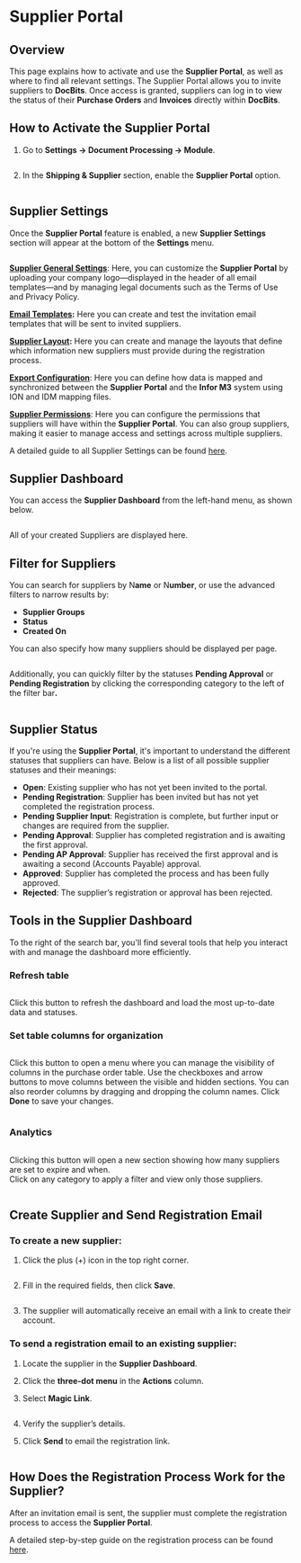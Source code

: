 # Supplier Portal

## Overview

This page explains how to activate and use the **Supplier Portal**, as well as where to find all relevant settings. The Supplier Portal allows you to invite suppliers to **DocBits**. Once access is granted, suppliers can log in to view the status of their **Purchase Orders** and **Invoices** directly within **DocBits**.

## How to Activate the Supplier Portal

1.  Go to **Settings → Document Processing → Module**.

    <figure><img src="../../../.gitbook/assets/settings_module.png" alt=""><figcaption></figcaption></figure>
2.  In the **Shipping & Supplier** section, enable the **Supplier Portal** option.

    <figure><img src="../../../.gitbook/assets/supplier_portal_1.png" alt=""><figcaption></figcaption></figure>

## Supplier Settings

Once the **Supplier Portal** feature is enabled, a new **Supplier Settings** section will appear at the bottom of the **Settings** menu.

<figure><img src="../../../.gitbook/assets/image.png" alt=""><figcaption></figcaption></figure>

[**Supplier General Settings**](../../settings/supplier-setting/supplier-general-settings.md): Here, you can customize the **Supplier Portal** by uploading your company logo—displayed in the header of all email templates—and by managing legal documents such as the Terms of Use and Privacy Policy.

[**Email Templates**](../../settings/supplier-setting/editing-email-templates.md)**:** Here you can create and test the invitation email templates that will be sent to invited suppliers.

[**Supplier Layout**](../../settings/supplier-setting/supplier-layout.md)**:** Here you can create and manage the layouts that define which information new suppliers must provide during the registration process.

[**Export Configuration**](../../settings/supplier-setting/export-configuration-for-supplier-portal-for-m3.md): Here you can define how data is mapped and synchronized between the **Supplier Portal** and the **Infor M3** system using ION and IDM mapping files.

[**Supplier Permissions**](../../settings/supplier-setting/supplier-permissions.md): Here you can configure the permissions that suppliers will have within the **Supplier Portal**. You can also group suppliers, making it easier to manage access and settings across multiple suppliers.

A detailed guide to all Supplier Settings can be found [here](../../settings/supplier-setting/).

## Supplier Dashboard <a href="#supplier-permissions" id="supplier-permissions"></a>

You can access the **Supplier Dashboard** from the left-hand menu, as shown below.

<figure><img src="../../../.gitbook/assets/supplier_portal_2.png" alt=""><figcaption></figcaption></figure>

All of your created Suppliers are displayed here.



## Filter for Suppliers

You can search for suppliers by N**ame** or N**umber**, or use the advanced filters to narrow results by:

* **Supplier Groups**
* **Status**
* **Created On**

You can also specify how many suppliers should be displayed per page.

<figure><img src="../../../.gitbook/assets/supplier_portal_9.png" alt=""><figcaption></figcaption></figure>

Additionally, you can quickly filter by the statuses **Pending Approval** or **Pending Registration** by clicking the corresponding category to the left of the filter ba&#x72;**.**

<figure><img src="../../../.gitbook/assets/supplier_portal_10.png" alt=""><figcaption></figcaption></figure>

## Supplier Status

If you're using the **Supplier Portal**, it's important to understand the different statuses that suppliers can have. Below is a list of all possible supplier statuses and their meanings:

* **Open**: Existing supplier who has not yet been invited to the portal.
* **Pending Registration**: Supplier has been invited but has not yet completed the registration process.
* **Pending Supplier Input**: Registration is complete, but further input or changes are required from the supplier.
* **Pending Approval**: Supplier has completed registration and is awaiting the first approval.
* **Pending AP Approval**: Supplier has received the first approval and is awaiting a second (Accounts Payable) approval.
* **Approved**: Supplier has completed the process and has been fully approved.
* **Rejected**: The supplier’s registration or approval has been rejected.

## Tools in the Supplier Dashboard

To the right of the search bar, you'll find several tools that help you interact with and manage the dashboard more efficiently.

### Refresh table <a href="#refresh-table" id="refresh-table"></a>

<figure><img src="../../../.gitbook/assets/supplier_portal_3.png" alt=""><figcaption></figcaption></figure>

Click this button to refresh the dashboard and load the most up-to-date data and statuses.

### Set table columns for organization <a href="#set-table-columns-for-organization" id="set-table-columns-for-organization"></a>

<figure><img src="../../../.gitbook/assets/supplier_portal_4.png" alt=""><figcaption></figcaption></figure>

Click this button to open a menu where you can manage the visibility of columns in the purchase order table. Use the checkboxes and arrow buttons to move columns between the visible and hidden sections. You can also reorder columns by dragging and dropping the column names. Click **Done** to save your changes.

<figure><img src="../../../.gitbook/assets/supplier_portal_7.png" alt=""><figcaption></figcaption></figure>

### Analytics <a href="#analytics" id="analytics"></a>

<figure><img src="../../../.gitbook/assets/supplier_portal_5.png" alt=""><figcaption></figcaption></figure>

Clicking this button will open a new section showing how many suppliers are set to expire and when.\
Click on any category to apply a filter and view only those suppliers.

<figure><img src="../../../.gitbook/assets/supplier_portal_8.png" alt=""><figcaption></figcaption></figure>

## Create Supplier and Send Registration Email

### **To create a new supplier:**

1.  Click the plus (+) icon in the top right corner.

    <figure><img src="../../../.gitbook/assets/supplier_portal_6.png" alt=""><figcaption></figcaption></figure>
2.  Fill in the required fields, then click **Save**.

    <figure><img src="../../../.gitbook/assets/supplier_portal_11.png" alt=""><figcaption></figcaption></figure>
3. The supplier will automatically receive an email with a link to create their account.

### **To send a registration email to an existing supplier:**

1. Locate the supplier in the **Supplier Dashboard**.
2. Click the **three-dot menu** in the **Actions** column.
3.  Select **Magic Link**.

    <figure><img src="../../../.gitbook/assets/supplier_portal_12.png" alt=""><figcaption></figcaption></figure>
4. Verify the supplier’s details.
5.  Click **Send** to email the registration link.

    <figure><img src="../../../.gitbook/assets/supplier_portal_13.png" alt=""><figcaption></figcaption></figure>

## How Does the Registration Process Work for the Supplier?

After an invitation email is sent, the supplier must complete the registration process to access the **Supplier Portal**.

A detailed step-by-step guide on the registration process can be found [here](supplier-registration.md).
